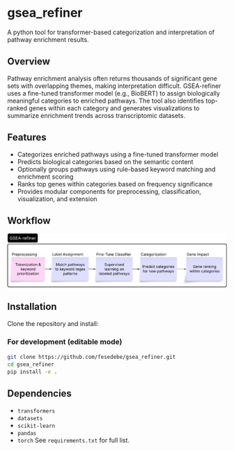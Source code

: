 # gsea_refiner
 A python tool for transformer-based categorization and interpretation of pathway enrichment results.

## Overview
 Pathway enrichment analysis often returns thousands of significant gene sets with overlapping themes, making interpretation difficult. GSEA-refiner uses a fine-tuned transformer model (e.g., BioBERT) to assign biologically meaningful categories to enriched pathways. The tool also identifies top-ranked genes within each category and generates visualizations to summarize enrichment trends across transcriptomic datasets.
 
## Features
- Categorizes enriched pathways using a fine-tuned transformer model
- Predicts biological categories based on the semantic content
- Optionally groups pathways using rule-based keyword matching and enrichment scoring
- Ranks top genes within categories based on frequency significance
- Provides modular components for preprocessing, classification, visualization, and extension

## Workflow
![GSEA-refiner Workflow](docs/gsea_refiner_workflow.png)

## Installation
Clone the repository and install:

### For development (editable mode)
```bash
git clone https://github.com/fesedebe/gsea_refiner.git
cd gsea_refiner
pip install -e .
```

## Dependencies
- `transformers`
- `datasets`
- `scikit-learn`
- `pandas`
- `torch`
See `requirements.txt` for full list.
